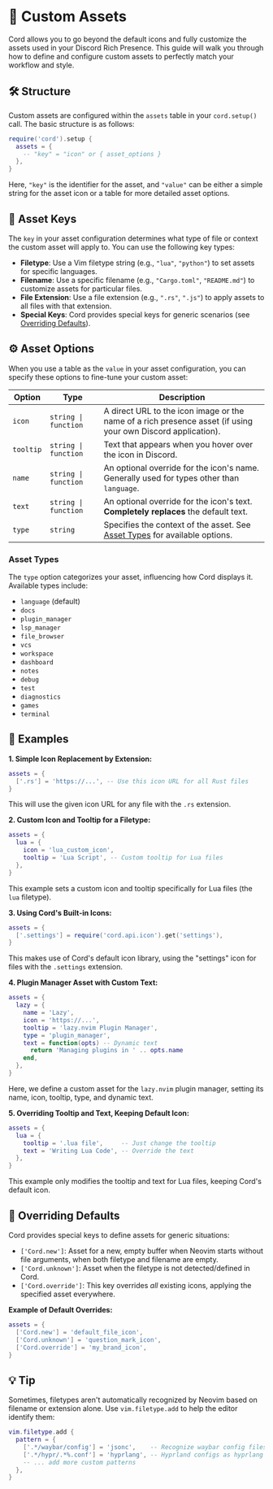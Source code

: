 # 📂 Custom Assets

Cord allows you to go beyond the default icons and fully customize the assets used in your Discord Rich Presence. This guide will walk you through how to define and configure custom assets to perfectly match your workflow and style.

## 🛠️ Structure

Custom assets are configured within the `assets` table in your `cord.setup()` call. The basic structure is as follows:

```lua
require('cord').setup {
  assets = {
    -- "key" = "icon" or { asset_options }
  },
}
```

Here, `"key"` is the identifier for the asset, and `"value"` can be either a simple string for the asset icon or a table for more detailed asset options.

## 🔑 Asset Keys

The `key` in your asset configuration determines what type of file or context the custom asset will apply to. You can use the following key types:

- **Filetype**: Use a Vim filetype string (e.g., `"lua"`, `"python"`) to set assets for specific languages.
- **Filename**: Use a specific filename (e.g., `"Cargo.toml"`, `"README.md"`) to customize assets for particular files.
- **File Extension**: Use a file extension (e.g., `".rs"`, `".js"`) to apply assets to all files with that extension.
- **Special Keys**: Cord provides special keys for generic scenarios (see [Overriding Defaults](#overriding-defaults)).

## ⚙️ Asset Options

When you use a table as the `value` in your asset configuration, you can specify these options to fine-tune your custom asset:

| Option    | Type                  | Description                                                                                                                |
| --------- | --------------------- | -------------------------------------------------------------------------------------------------------------------------- |
| `icon`    | `string \| function ` | A direct URL to the icon image or the name of a rich presence asset (if using your own Discord application). |
| `tooltip` | `string \| function`  | Text that appears when you hover over the icon in Discord.                                                                 |
| `name`    | `string \| function`  | An optional override for the icon's name. Generally used for types other than `language`.                                  |
| `text`    | `string \| function`  | An optional override for the icon's text. **Completely replaces** the default text.                                        |
| `type`    | `string`              | Specifies the context of the asset.  See [Asset Types](#asset-types) for available options.                                |

### Asset Types

The `type` option categorizes your asset, influencing how Cord displays it. Available types include:
- `language` (default)
- `docs`
- `plugin_manager`
- `lsp_manager`
- `file_browser`
- `vcs`
- `workspace`
- `dashboard`
- `notes`
- `debug`
- `test`
- `diagnostics`
- `games`
- `terminal`

## 🚀 Examples

**1. Simple Icon Replacement by Extension:**

```lua
assets = {
  ['.rs'] = 'https://...', -- Use this icon URL for all Rust files
}
```

This will use the given icon URL for any file with the `.rs` extension.

**2. Custom Icon and Tooltip for a Filetype:**

```lua
assets = {
  lua = {
    icon = 'lua_custom_icon',
    tooltip = 'Lua Script', -- Custom tooltip for Lua files
  },
}
```

This example sets a custom icon and tooltip specifically for Lua files (the `lua` filetype).

**3. Using Cord's Built-in Icons:**

```lua
assets = {
  ['.settings'] = require('cord.api.icon').get('settings'),
}
```

This makes use of Cord's default icon library, using the "settings" icon for files with the `.settings` extension.

**4. Plugin Manager Asset with Custom Text:**

```lua
assets = {
  lazy = {
    name = 'Lazy',
    icon = 'https://...',
    tooltip = 'lazy.nvim Plugin Manager',
    type = 'plugin_manager',
    text = function(opts) -- Dynamic text
      return 'Managing plugins in ' .. opts.name
    end,
  },
}
```

Here, we define a custom asset for the `lazy.nvim` plugin manager, setting its name, icon, tooltip, type, and dynamic text.

**5. Overriding Tooltip and Text, Keeping Default Icon:**

```lua
assets = {
  lua = {
    tooltip = '.lua file',     -- Just change the tooltip
    text = 'Writing Lua Code', -- Override the text
  },
}
```

This example only modifies the tooltip and text for Lua files, keeping Cord's default icon.

## 🧰 Overriding Defaults

Cord provides special keys to define assets for generic situations:

- `['Cord.new']`: Asset for a new, empty buffer when Neovim starts without file arguments, when both filetype and filename are empty.
- `['Cord.unknown']`: Asset when the filetype is not detected/defined in Cord.
- `['Cord.override']`: This key overrides *all* existing icons, applying the specified asset everywhere.

**Example of Default Overrides:**

```lua
assets = {
  ['Cord.new'] = 'default_file_icon',
  ['Cord.unknown'] = 'question_mark_icon',
  ['Cord.override'] = 'my_brand_icon',
}
```

## 💡 Tip

Sometimes, filetypes aren't automatically recognized by Neovim based on filename or extension alone. Use `vim.filetype.add` to help the editor identify them:

```lua
vim.filetype.add {
  pattern = {
    ['.*/waybar/config'] = 'jsonc',    -- Recognize waybar config files as jsonc
    ['.*/hypr/.*%.conf'] = 'hyprlang', -- Hyprland configs as hyprlang
    -- ... add more custom patterns
  },
}
```

